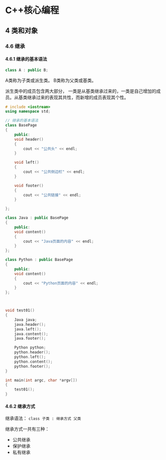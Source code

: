# C++核心编程

## 4 类和对象

### 4.6 继承

#### 4.6.1 继承的基本语法

```cpp
class A : public B;
```

A类称为子类或派生类。 B类称为父类或基类。

派生类中的成员包含两大部分， 一类是从基类继承过来的，一类是自己增加的成员。从基类继承过来的表现其共性，而新增的成员表现其个性。

```cpp
# include <iostream>
using namespace std;

// 继承的基本语法
class BasePage
{
    public:
    void header()
    {
        cout << "公共头" << endl;
    }

    void left()
    {
        cout << "公共侧边栏" << endl;
    }

    void footer()
    {
        cout << "公共链接" << endl;
    }

};

class Java : public BasePage
{
    public:
    void content()
    {
        cout << "Java页面的内容" << endl;
    }
};

class Python : public BasePage
{
    public:
    void content()
    {
        cout << "Python页面的内容" << endl;
    }
};



void test01()
{
    Java java;
    java.header();
    java.left();
    java.content();
    java.footer();

    Python python;
    python.header();
    python.left();
    python.content();
    python.footer();
}

int main(int argc, char *argv[])
{
    test01();
}
```

#### 4.6.2 继承方式

继承语法： `class 子类 : 继承方式 父类` 

继承方式一共有三种：

- 公共继承
- 保护继承
- 私有继承

